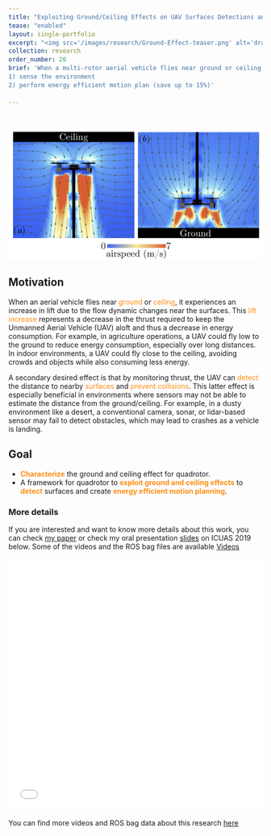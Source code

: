 ```yaml
---
title: "Exploiting Ground/Ceiling Effects on UAV Surfaces Detections and Motion Planning"
tease: "enabled"
layout: single-portfolio
excerpt: "<img src='/images/research/Ground-Effect-teaser.png' alt='drawing' width='800px' /> "
collection: research
order_number: 20
brief: 'When a multi-rotor aerial vehicle flies near ground or ceiling, it experiences an increase in lift (a.k.a. ground/ceiling effect). We propose a novel approach that leverages the flow dynamics near surfaces to 
1) sense the environment 
2) perform energy efficient motion plan (save up to 15%)'

---
```

<style>
    o { color: #ff8e14 }
</style>

<br/>

<img src="/images/research/Ground-Effect.png"
     alt="Markdown Monster icon"
     style="float: top; width = '80%';" />

## Motivation
When an aerial vehicle flies near <o>ground</o> or <o>ceiling</o>, it experiences an increase in lift due to the flow dynamic changes near the surfaces. This <o>lift increase</o> represents a decrease in the thrust required to keep the Unmanned Aerial Vehicle (UAV) aloft and thus a decrease in energy consumption. For example, in agriculture operations, a UAV could fly low to the ground to reduce energy consumption, especially over long distances. In indoor environments, a UAV could fly close to the ceiling, avoiding crowds and objects while also consuming less energy. 

A secondary desired effect is that by monitoring thrust, the UAV can <o>detect</o> the distance to nearby <o>surfaces</o> and <o>prevent collisions</o>. This latter effect is especially beneficial in environments where sensors may not be able to estimate the distance from the ground/ceiling. For example, in a dusty environment like a desert, a conventional camera, sonar, or lidar-based sensor may fail to detect obstacles, which may lead to crashes as a vehicle is landing.

## Goal
- **<o>Characterize</o>** the ground and ceiling effect for quadrotor.
- A framework for quadrotor to **<o>exploit ground and ceiling effects</o>** to **<o>detect</o>** surfaces and create **<o>energy efficient motion planning</o>**.

### More details
If you are interested and want to know more details about this work, you can check [my paper](/files/pdf/publications/Exploiting_Ground_and_Ceiling_Effects_on_Autonomous_UAV_Motion_Planning.pdf) or check my oral presentation [slides](/files/pdf/talks/ICUAS19_presentation_shijie_web.pdf) on ICUAS 2019 below. Some of the videos and the ROS bag files are available [Videos](https://www.bezzorobotics.com/sg-icuas19)
<a name="SCM_youtube"></a>

<iframe src="/files/pdf/talks/ICUAS19_presentation_shijie_web.pdf" width="100%" height="500" frameborder="no" border="0" marginwidth="0" marginheight="0"></iframe>


You can find more videos and ROS bag data about this research [here](https://www.bezzorobotics.com/sg-icuas19)